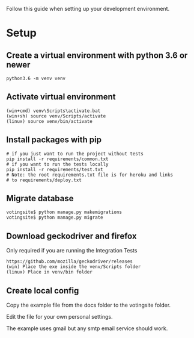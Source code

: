 Follow this guide when setting up your development environment.

# Setup
## Create a virtual environment with python 3.6 or newer 
```
python3.6 -m venv venv
```

## Activate virtual environment
```
(win+cmd) venv\Scripts\activate.bat
(win+sh) source venv/Scripts/activate
(linux) source venv/bin/activate
```

## Install packages with pip
```
# if you just want to run the project without tests
pip install -r requirements/common.txt
# if you want to run the tests locally
pip install -r requirements/test.txt
# Note: the root requirements.txt file is for heroku and links
# to requirements/deploy.txt
```

## Migrate database
```
votingsite$ python manage.py makemigrations
votingsite$ python manage.py migrate
```

## Download geckodriver and firefox
Only required if you are running the Integration Tests
```
https://github.com/mozilla/geckodriver/releases
(win) Place the exe inside the venv/Scripts folder
(linux) Place in venv/bin folder
```

## Create local config
Copy the example file from the docs folder to the votingsite folder.

Edit the file for your own personal settings.

The example uses gmail but any smtp email service should work.

